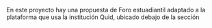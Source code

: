 En este proyecto hay una propuesta de Foro estuadiantil adaptado a la plataforma que usa la institución Quid, ubicado debajo de la sección 